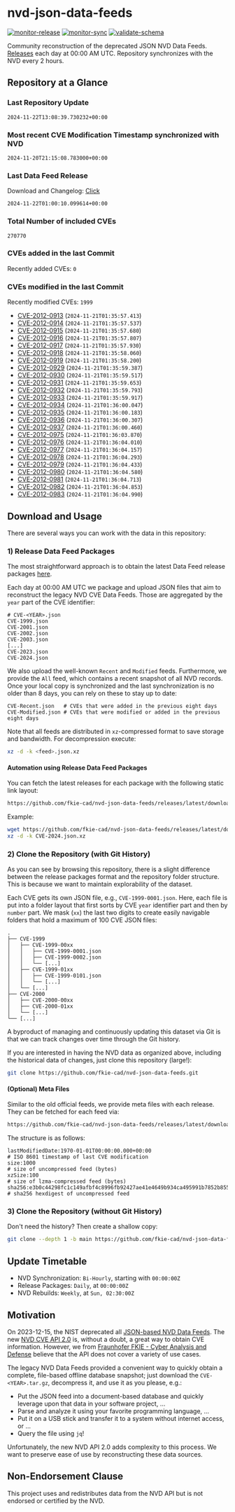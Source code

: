 # nvd-json-data-feeds

[![monitor-release](https://github.com/fkie-cad/nvd-json-data-feeds/actions/workflows/monitor_release.yml/badge.svg)](https://github.com/fkie-cad/nvd-json-data-feeds/actions/workflows/monitor_release.yml)
[![monitor-sync](https://github.com/fkie-cad/nvd-json-data-feeds/actions/workflows/monitor_sync.yml/badge.svg)](https://github.com/fkie-cad/nvd-json-data-feeds/actions/workflows/monitor_sync.yml)
[![validate-schema](https://github.com/fkie-cad/nvd-json-data-feeds/actions/workflows/validate_schema.yml/badge.svg)](https://github.com/fkie-cad/nvd-json-data-feeds/actions/workflows/validate_schema.yml)

Community reconstruction of the deprecated JSON NVD Data Feeds.
[Releases](https://github.com/fkie-cad/nvd-json-data-feeds/releases/latest) each day at 00:00 AM UTC.
Repository synchronizes with the NVD every 2 hours.

## Repository at a Glance

### Last Repository Update

```plain
2024-11-22T13:08:39.730232+00:00
```

### Most recent CVE Modification Timestamp synchronized with NVD

```plain
2024-11-20T21:15:08.783000+00:00
```

### Last Data Feed Release

Download and Changelog: [Click](https://github.com/fkie-cad/nvd-json-data-feeds/releases/latest)

```plain
2024-11-22T01:00:10.099614+00:00
```

### Total Number of included CVEs

```plain
270770
```

### CVEs added in the last Commit

Recently added CVEs: `0`



### CVEs modified in the last Commit

Recently modified CVEs: `1999`

- [CVE-2012-0913](CVE-2012/CVE-2012-09xx/CVE-2012-0913.json) (`2024-11-21T01:35:57.413`)
- [CVE-2012-0914](CVE-2012/CVE-2012-09xx/CVE-2012-0914.json) (`2024-11-21T01:35:57.537`)
- [CVE-2012-0915](CVE-2012/CVE-2012-09xx/CVE-2012-0915.json) (`2024-11-21T01:35:57.680`)
- [CVE-2012-0916](CVE-2012/CVE-2012-09xx/CVE-2012-0916.json) (`2024-11-21T01:35:57.807`)
- [CVE-2012-0917](CVE-2012/CVE-2012-09xx/CVE-2012-0917.json) (`2024-11-21T01:35:57.930`)
- [CVE-2012-0918](CVE-2012/CVE-2012-09xx/CVE-2012-0918.json) (`2024-11-21T01:35:58.060`)
- [CVE-2012-0919](CVE-2012/CVE-2012-09xx/CVE-2012-0919.json) (`2024-11-21T01:35:58.200`)
- [CVE-2012-0929](CVE-2012/CVE-2012-09xx/CVE-2012-0929.json) (`2024-11-21T01:35:59.387`)
- [CVE-2012-0930](CVE-2012/CVE-2012-09xx/CVE-2012-0930.json) (`2024-11-21T01:35:59.517`)
- [CVE-2012-0931](CVE-2012/CVE-2012-09xx/CVE-2012-0931.json) (`2024-11-21T01:35:59.653`)
- [CVE-2012-0932](CVE-2012/CVE-2012-09xx/CVE-2012-0932.json) (`2024-11-21T01:35:59.793`)
- [CVE-2012-0933](CVE-2012/CVE-2012-09xx/CVE-2012-0933.json) (`2024-11-21T01:35:59.917`)
- [CVE-2012-0934](CVE-2012/CVE-2012-09xx/CVE-2012-0934.json) (`2024-11-21T01:36:00.047`)
- [CVE-2012-0935](CVE-2012/CVE-2012-09xx/CVE-2012-0935.json) (`2024-11-21T01:36:00.183`)
- [CVE-2012-0936](CVE-2012/CVE-2012-09xx/CVE-2012-0936.json) (`2024-11-21T01:36:00.307`)
- [CVE-2012-0937](CVE-2012/CVE-2012-09xx/CVE-2012-0937.json) (`2024-11-21T01:36:00.460`)
- [CVE-2012-0975](CVE-2012/CVE-2012-09xx/CVE-2012-0975.json) (`2024-11-21T01:36:03.870`)
- [CVE-2012-0976](CVE-2012/CVE-2012-09xx/CVE-2012-0976.json) (`2024-11-21T01:36:04.010`)
- [CVE-2012-0977](CVE-2012/CVE-2012-09xx/CVE-2012-0977.json) (`2024-11-21T01:36:04.157`)
- [CVE-2012-0978](CVE-2012/CVE-2012-09xx/CVE-2012-0978.json) (`2024-11-21T01:36:04.293`)
- [CVE-2012-0979](CVE-2012/CVE-2012-09xx/CVE-2012-0979.json) (`2024-11-21T01:36:04.433`)
- [CVE-2012-0980](CVE-2012/CVE-2012-09xx/CVE-2012-0980.json) (`2024-11-21T01:36:04.580`)
- [CVE-2012-0981](CVE-2012/CVE-2012-09xx/CVE-2012-0981.json) (`2024-11-21T01:36:04.713`)
- [CVE-2012-0982](CVE-2012/CVE-2012-09xx/CVE-2012-0982.json) (`2024-11-21T01:36:04.853`)
- [CVE-2012-0983](CVE-2012/CVE-2012-09xx/CVE-2012-0983.json) (`2024-11-21T01:36:04.990`)


## Download and Usage

There are several ways you can work with the data in this repository:

### 1) Release Data Feed Packages

The most straightforward approach is to obtain the latest Data Feed release packages [here](https://github.com/fkie-cad/nvd-json-data-feeds/releases/latest).

Each day at 00:00 AM UTC we package and upload JSON files that aim to reconstruct the legacy NVD CVE Data Feeds.
Those are aggregated by the `year` part of the CVE identifier:

```
# CVE-<YEAR>.json
CVE-1999.json
CVE-2001.json
CVE-2002.json
CVE-2003.json
[...]
CVE-2023.json
CVE-2024.json
```

We also upload the well-known `Recent` and `Modified` feeds.
Furthermore, we provide the `All` feed, which contains a recent snapshot of all NVD records.
Once your local copy is synchronized and the last synchronization is no older than 8 days, you can rely on these to stay up to date:

```plain
CVE-Recent.json   # CVEs that were added in the previous eight days
CVE-Modified.json # CVEs that were modified or added in the previous eight days
```

Note that all feeds are distributed in `xz`-compressed format to save storage and bandwidth.
For decompression execute:

```sh
xz -d -k <feed>.json.xz
```

#### Automation using Release Data Feed Packages

You can fetch the latest releases for each package with the following static link layout:

```sh
https://github.com/fkie-cad/nvd-json-data-feeds/releases/latest/download/CVE-<YEAR>.json.xz
```

Example:

```sh
wget https://github.com/fkie-cad/nvd-json-data-feeds/releases/latest/download/CVE-2024.json.xz
xz -d -k CVE-2024.json.xz
```

### 2) Clone the Repository (with Git History)

As you can see by browsing this repository, there is a slight difference between the release packages format and the repository folder structure.
This is because we want to maintain explorability of the dataset.

Each CVE gets its own JSON file, e.g., `CVE-1999-0001.json`.
Here, each file is put into a folder layout that first sorts by CVE `year` identifier part and then by `number` part.
We mask (`xx`) the last two digits to create easily navigable folders that hold a maximum of 100 CVE JSON files:

```plain
.
├── CVE-1999
│   ├── CVE-1999-00xx
│   │   ├── CVE-1999-0001.json
│   │   ├── CVE-1999-0002.json
│   │   └── [...]
│   ├── CVE-1999-01xx
│   │   ├── CVE-1999-0101.json
│   │   └── [...]
│   └── [...]
├── CVE-2000
│   ├── CVE-2000-00xx
│   ├── CVE-2000-01xx
│   └── [...]
└── [...]
```

A byproduct of managing and continuously updating this dataset via Git is that we can track changes over time through the Git history.

If you are interested in having the NVD data as organized above, including the historical data of changes, just clone this repository (large!):

```sh
git clone https://github.com/fkie-cad/nvd-json-data-feeds.git
```

#### (Optional) Meta Files

Similar to the old official feeds, we provide meta files with each release. They can be fetched for each feed via:

```sh
https://github.com/fkie-cad/nvd-json-data-feeds/releases/latest/download/CVE-<YEAR>.meta
```

The structure is as follows:

```plain
lastModifiedDate:1970-01-01T00:00:00.000+00:00                          # ISO 8601 timestamp of last CVE modification
size:1000                                                               # size of uncompressed feed (bytes)
xzSize:100                                                              # size of lzma-compressed feed (bytes)
sha256:e3b0c44298fc1c149afbf4c8996fb92427ae41e4649b934ca495991b7852b855 # sha256 hexdigest of uncompressed feed
```

### 3) Clone the Repository (without Git History)

Don't need the history? Then create a shallow copy:

```sh
git clone --depth 1 -b main https://github.com/fkie-cad/nvd-json-data-feeds.git
```


## Update Timetable

* NVD Synchronization: `Bi-Hourly`, starting with `00:00:00Z`
* Release Packages: `Daily`, at `00:00:00Z`
* NVD Rebuilds: `Weekly`, at `Sun, 02:30:00Z`


## Motivation

On 2023-12-15, the NIST deprecated all [JSON-based NVD Data Feeds](https://nvd.nist.gov/vuln/data-feeds#divRetirementBanner-1).
The new [NVD CVE API 2.0](https://nvd.nist.gov/developers/vulnerabilities) is, without a doubt, a great way to obtain CVE information.
However, we from [Fraunhofer FKIE - Cyber Analysis and Defense](https://www.fkie.fraunhofer.de/en/departments/cad.html) believe that the API does not cover a variety of use cases.

The legacy NVD Data Feeds provided a convenient way to quickly obtain a complete, file-based offline database snapshot; just download the `CVE-<YEAR>.tar.gz`, decompress it, and use it as you please, e.g.:

- Put the JSON feed into a document-based database and quickly leverage upon that data in your software project, ...
- Parse and analyze it using your favorite programming language, ...
- Put it on a USB stick and transfer it to a system without internet access, or ...
- Query the file using `jq`!

Unfortunately, the new NVD API 2.0 adds complexity to this process.
We want to preserve ease of use by reconstructing these data sources.

## Non-Endorsement Clause

This project uses and redistributes data from the NVD API but is not endorsed or certified by the NVD.